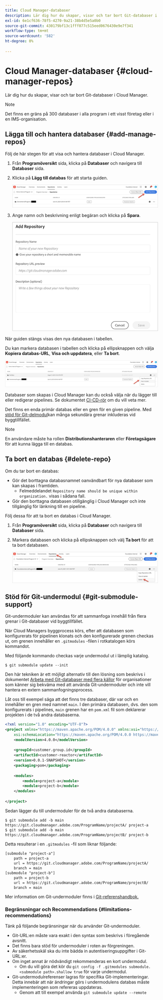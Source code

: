 ```yaml
---
title: Cloud Manager-databaser
description: Lär dig hur du skapar, visar och tar bort Git-databaser i Cloud Manager.
exl-id: 6e1cf636-78f5-4270-9a21-38b4d5e5a0b0
source-git-commit: 430179bf13c1fff077c515eed0676430e9e7f341
workflow-type: tm+mt
source-wordcount: '582'
ht-degree: 0%

---
```



# Cloud Manager-databaser {#cloud-manager-repos}

Lär dig hur du skapar, visar och tar bort Git-databaser i Cloud Manager.

>[!NOTE]
>
>Det finns en gräns på 300 databaser i alla program i ett visst företag eller i en IMS-organisation.

## Lägga till och hantera databaser {#add-manage-repos}

Följ de här stegen för att visa och hantera databaser i Cloud Manager.

1. Från **Programöversikt** sida, klicka på **Databaser** och navigera till **Databaser** sida.

1. Klicka på **Lägg till databas** för att starta guiden.

   ![Knappen Lägg till databas](/help/implementing/cloud-manager/assets/repos/create-repo2.png)

1. Ange namn och beskrivning enligt begäran och klicka på **Spara**.

   ![Dialogrutan Lägg till databas](/help/implementing/cloud-manager/assets/repos/repo-1.png)

När guiden stängs visas den nya databasen i tabellen.

Du kan markera databasen i tabellen och klicka på ellipsknappen och välja **Kopiera databas-URL**, **Visa och uppdatera**, eller **Ta bort**.

![Databasalternativ](/help/implementing/cloud-manager/assets/repos/create-repo3.png)

Databaser som skapas i Cloud Manager kan du också välja när du lägger till eller redigerar pipelines. Se dokumentet [CI-CD-rör](/help/implementing/cloud-manager/configuring-pipelines/introduction-ci-cd-pipelines.md) om du vill veta mer.

Det finns en enda primär databas eller en gren för en given pipeline. Med [stöd för Git-delmodul](#git-submodule-support)kan många sekundära grenar inkluderas vid byggtillfället.

>[!NOTE]
>
>En användare måste ha rollen **Distributionshanteraren** eller **Företagsägare** för att kunna lägga till en databas.

## Ta bort en databas {#delete-repo}

Om du tar bort en databas:

* Gör det borttagna databasnamnet oanvändbart för nya databaser som kan skapas i framtiden.
   * Felmeddelandet `Repository name should be unique within organization.` visas i sådana fall.
* Gör den borttagna databasen otillgänglig i Cloud Manager och inte tillgänglig för länkning till en pipeline.

Följ dessa för att ta bort en databas i Cloud Manager.

1. Från **Programöversikt** sida, klicka på **Databaser** och navigera till **Databaser** sida.

1. Markera databasen och klicka på ellipsknappen och välj **Ta bort** för att ta bort databasen.

   ![Ta bort databas](/help/implementing/cloud-manager/assets/repos/delete-repo.png)

## Stöd för Git-undermodul {#git-submodule-support}

Git-undermoduler kan användas för att sammanfoga innehåll från flera grenar i Git-databaser vid byggtillfället.

När Cloud Managers byggprocess körs, efter att databasen som konfigurerats för pipelinen klonats och den konfigurerade grenen checkas ut, om grenen innehåller en `.gitmodules` -filen i rotkatalogen körs kommandot.

Med följande kommando checkas varje undermodul ut i lämplig katalog.

```
$ git submodule update --init
```

Den här tekniken är ett möjligt alternativ till den lösning som beskrivs i dokumentet [Arbeta med Git-databaser med flera källor](/help/implementing/cloud-manager/managing-code/working-with-multiple-source-git-repositories.md) för organisationer som känner sig bekväma med att använda Git-undermoduler och inte vill hantera en extern sammanfogningsprocess.

Låt oss till exempel säga att det finns tre databaser, där var och en innehåller en gren med namnet `main`. I den primära databasen, dvs. den som konfigurerats i pipelines, `main` grenen har en `pom.xml` fil som deklarerar projekten i de två andra databaserna.

```xml
<?xml version="1.0" encoding="UTF-8"?>
<project xmlns="https://maven.apache.org/POM/4.0.0" xmlns:xsi="https://www.w3.org/2001/XMLSchema-instance"
    xsi:schemaLocation="https://maven.apache.org/POM/4.0.0 https://maven.apache.org/maven-v4_0_0.xsd">
    <modelVersion>4.0.0</modelVersion>
   
    <groupId>customer.group.id</groupId>
    <artifactId>customer-reactor</artifactId>
    <version>0.0.1-SNAPSHOT</version>
    <packaging>pom</packaging>
   
    <modules>
        <module>project-a</module>
        <module>project-b</module>
    </modules>
   
</project>
```

Sedan lägger du till undermoduler för de två andra databaserna.

```shell
$ git submodule add -b main https://git.cloudmanager.adobe.com/ProgramName/projectA/ project-a
$ git submodule add -b main https://git.cloudmanager.adobe.com/ProgramName/projectB/ project-b
```

Detta resulterar i en `.gitmodules` -fil som liknar följande:

```text
[submodule "project-a"]
    path = project-a
    url = https://git.cloudmanager.adobe.com/ProgramName/projectA/
    branch = main
[submodule "project-b"]
    path = project-b
    url = https://git.cloudmanager.adobe.com/ProgramName/projectB/
    branch = main
```

Mer information om Git-undermoduler finns i [Git-referenshandbok.](https://git-scm.com/book/en/v2/Git-Tools-Submodules)

### Begränsningar och Recommendations {#limitations-recommendations}

Tänk på följande begränsningar när du använder Git-undermoduler.

* Git-URL:en måste vara exakt i den syntax som beskrivs i föregående avsnitt.
* Det finns bara stöd för undermoduler i roten av förgreningen.
* Av säkerhetsskäl ska du inte bädda in autentiseringsuppgifter i Git-URL:er.
* Om inget annat är nödvändigt rekommenderas en kort undermodul.
   * Om du vill göra det kör du `git config -f .gitmodules submodule.<submodule path>.shallow true` för varje undermodul.
* Git-undermodulreferenser lagras för specifika Git-implementeringar. Detta innebär att när ändringar görs i undermodulens databas måste implementeringen som refereras uppdateras.
   * Genom att till exempel använda `git submodule update --remote`

